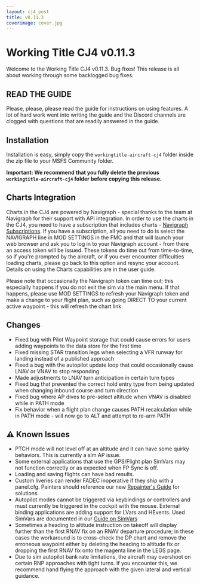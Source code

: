 ```yaml
---
layout: cj4_post
title: v0.11.3
coverimage: cover.jpg
---
```


# Working Title CJ4 v0.11.3
Welcome to the Working Title CJ4 v0.11.3. Bug fixes! This release is all about working through some backlogged bug fixes.

## READ THE GUIDE
Please, please, please read the guide for instructions on using features. A lot of hard work went into writing the guide and the Discord channels are clogged with questions that are readily answered in the guide.

## Installation
Installation is easy, simply copy the `workingtitle-aircraft-cj4` folder inside the zip file to your MSFS Community folder. 

**Important: We recommend that you fully delete the previous `workingtitle-aircraft-cj4` folder before copying this release.**

## Charts Integration
Charts in the CJ4 are powered by Navigraph - special thanks to the team at Navigraph for their support with API integration. In order to use the charts in the CJ4, you need to have a subscription that includes charts - [Navigraph Subscriptions](https://navigraph.com/products/subscriptions). If you have a subscription, all you need to do is select the NAVIGRAPH line in MOD SETTINGS in the FMC and that will launch your web browser and ask you to log in to your Navigraph account - from there an access token will be issued. These tokens do time out from time-to-time, so if you're prompted by the aircraft, or if you ever encounter difficulties loading charts, please go back to this option and resync your account. Details on using the Charts capabilities are in the user guide.

Please note that occasionally the Navigraph token can time out; this especially happens if you do not exit the sim via the main menu. If that happens, please use MOD SETTINGS to refresh your Navigraph token and make a change to your flight plan, such as going DIRECT TO your current active waypoint - this will refresh the chart link.

## Changes
- Fixed bug with Pilot Waypoint storage that could cause errors for users adding waypoints to the data store for the first time
- Fixed missing STAR transition legs when selecting a VFR runway for landing instead of a published approach
- Fixed a bug with the autopilot update loop that could occasionally cause LNAV or VNAV to stop responding
- Made adjustments to LNAV turn anticipation in certain turn types
- Fixed bug that prevented the correct hold entry type from being updated when changing inbound course and turn direction
- Fixed bug where AP dives to pre-select altitude when VNAV is disabled while in PATH mode
- Fix behavior when a flight plan change causes PATH recalculation while in PATH mode - will now go to ALT and attempt to re-arm PATH

## ⚠️ Known Issues
* PTCH mode will not level off at an altitude and it can have some quirky behaviors.  This is currently a sim AP issue.
* Some external applications that use the GPS/Flight plan SimVars may not function correctly or as expected when FP Sync is off.
* Loading and saving flights can have bad results.
* Custom liveries can render FADEC inoperative if they ship with a panel.cfg. Painters should reference our new [Repainter's Guide](/cj4/guide/repainter) for solutions.
* Autopilot modes cannot be triggered via keybindings or controllers and must currently be triggered in the cockpit with the mouse. External binding applications are adding support for LVars and HEvents. Used SimVars are documented in our [Guide on SimVars](/cj4/guides/simvars)
* Sometimes a heading to altitude instruction on takeoff will display further than the first RNAV fix on an RNAV departure procedure; in these cases the workaround is to cross-check the DP chart and remove the erroneous waypoint either by deleting the heading to altitude fix or dropping the first RNAV fix onto the magenta line in the LEGS page.
* Due to sim autopilot bank rate limitations, the aircraft may overshoot on certain RNP approaches with tight turns. If you encounter this, we recommend hand flying the approach with the given lateral and vertical guidance.